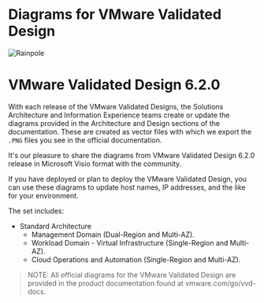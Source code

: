 
# Diagrams for VMware Validated Design

![Rainpole](icon.png)

# VMware Validated Design 6.2.0

With each release of the VMware Validated Designs, the Solutions Architecture and Information Experience teams create or update the diagrams provided in the Architecture and Design sections of the documentation. These are created as vector files with which we export the `.PNG` files you see in the official documentation.

It's our pleasure to share the diagrams from VMware Validated Design 6.2.0 release in Microsoft Visio format with the community. 

If you have deployed or plan to deploy the VMware Validated Design, you can use these diagrams to update host names, IP addresses, and the like for your environment.

The set includes:

* Standard Architecture
    * Management Domain (Dual-Region and Multi-AZ).
    * Workload Domain - Virtual Infrastructure (Single-Region and Multi-AZ).
    * Cloud Operations and Automation (Single-Region and Multi-AZ).

>NOTE: All official diagrams for the VMware Validated Design are provided in the product documentation found at vmware.com/go/vvd-docs.

